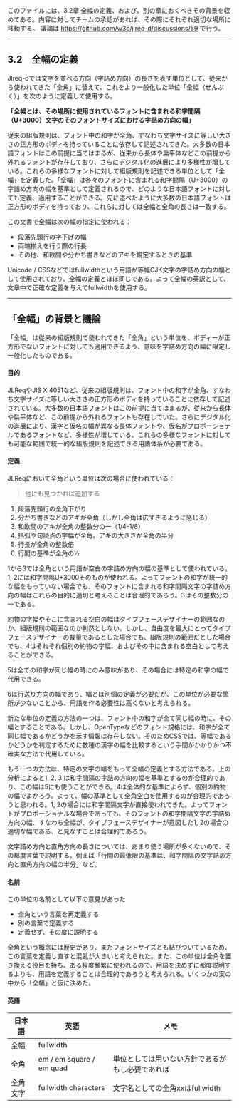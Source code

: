 このファイルには、3.2章 全幅の定義、および、別の章におくべきその背景を収めてある。内容に対してチームの承認があれば、その際にそれぞれ適切な場所に移動する。
議論は https://github.com/w3c/jlreq-d/discussions/59 で行う。

---

## 3.2　全幅の定義
Jlreq-dでは文字を並べる方向（字詰め方向）の長さを表す単位として、従来から使われてきた「全角」に替えて、これをより一般化した単位「全幅（ぜんぷく）」を次のように定義して使用する。

**「全幅とは、その場所に使用されているフォントに含まれる和字間隔（U+3000）文字のそのフォントサイズにおける字詰め方向の幅」**

従来の組版規則は、フォント中の和字が全角、すなわち文字サイズに等しい大きさの正方形のボディを持っていることに依存して記述されてきた。大多数の日本語フォントはこの前提に当てはまるが、従来から長体や扁平体などこの前提から外れるフォントが存在しており、さらにデジタル化の進展により多様性が増している。これらの多様なフォントに対して組版規則を記述できる単位として「全幅」を定義した。「全幅」は各々のフォントに含まれる和字間隔（U+3000）の字詰め方向の幅を基準として定義されるので、どのような日本語フォントに対しても定義、適用することができる。先に述べたように大多数の日本語フォントは正方形のボディを持っており、これらに対しては全幅と全角の長さは一致する。

この文書で全幅は次の幅の指定に使われる：
- 段落先頭行の字下げの幅
- 両端揃えを行う際の行長
- その他、和欧間や分かち書きなどのアキを規定するときの基準

Unicode / CSSなどではfullwidthという用語が等幅CJK文字の字詰め方向の幅として使用されており、全幅の定義とほぼ同じである。よって全幅の英訳として、文章中で正確な定義を与えてfullwidthを使用する。

----

## 「全幅」の背景と議論
「全幅」は従来の組版規則で使われてきた「全角」という単位を、ボディーが正方形でないフォントに対しても適用できるよう、意味を字詰め方向の幅に限定し一般化したものである。

#### 目的
JLReqやJIS X 4051など、従来の組版規則は、フォント中の和字が全角、すなわち文字サイズに等しい大きさの正方形のボディを持っていることに依存して記述されている。大多数の日本語フォントはこの前提に当てはまるが、従来から長体や扁平体など、この前提から外れるフォントも存在していた。さらにデジタル化の進展により、漢字と仮名の幅が異なる長体フォントや、仮名がプロポーショナルであるフォントなど、多様性が増している。これらの多様なフォントに対しても可能な範囲で統一的な組版規則を記述できる用語体系が必要である。

#### 定義
JLReqにおいて全角という単位は次の場合に使われている：
> 他にも見つかれば追加する
1. 段落先頭行の全角下がり
2. 分かち書きなどのアキが全角（しかし全角は広すぎるように感じる）
3. 和欧間のアキが全角の整数分の一（1/4-1/8）
4. 括弧や句読点の字幅が全角。アキの大きさが全角の半分
5. 行長が全角の整数倍
6. 行間の基準が全角の½

1から3では全角という用語が空白の字詰め方向の幅の基準として使われている。1, 2には和字間隔U+3000そのものが使われる。よってフォントの和字が統一的な幅をもっていない場合でも、そのフォントに含まれる和字間隔文字の字詰め方向の幅はこれらの目的に適切と考えることは合理的であろう。3はその整数分の一である。

約物の字幅やそこに含まれる空白の幅はタイプフェースデザイナーの範囲なのか、組版規則の範囲なのか判然としない。しかし、自由度を最大にとってタイプフェースデザイナーの裁量であるとした場合でも、組版規則の範囲だとした場合でも、4はそれぞれ個別の約物の字幅、およびその中に含まれる空白として考えることができる。

5は全ての和字が同じ幅の時にのみ意味があり、その場合には特定の和字の幅で代用できる。

6は行送り方向の幅であり、幅とは別個の定義が必要だが、この単位が必要な箇所が少ないことから、用語を作る必要性は高くないと考えられる。

新たな単位の定義の方法の一つは、フォント中の和字が全て同じ幅の時に、その幅とすることである。しかし、OpenTypeなどのフォント規格には、和字が全て同じ幅であるかどうかを示す情報は存在しない。そのためCSSでは、等幅であるかどうかを判定するために数種の漢字の幅を比較するという手間がかかりかつ不確実な方法で代用している。

もう一つの方法は、特定の文字の幅をもって全幅の定義とする方法である。上の分析によると1, 2, 3 は和字間隔の字詰め方向の幅を基準とするのが合理的であり、この幅は5にも使うことができる。4は全体的な基準によらず、個別の約物の幅でよかろう。よって、幅の基準として全角空白を使用するのが合理的であろうと思われる。1, 2の場合には和字間隔文字が直接使われてきた。よってフォントがプロポーショナルな場合であっても、そのフォントの和字間隔文字の字詰め方向の幅、すなわち全幅が、タイプフェースデザイナーが意図した1, 2の場合の適切な幅である、と見なすことは合理的であろう。

文字詰め方向と直角方向の長さについては、あまり使う場所が多くないので、その都度言葉で説明する。例えば「行間の最低限の基準は、和字間隔の文字詰め方向と直角方向の幅の半分」など。

#### 名前
この単位の名前として以下の意見があった
- 全角という言葉を再定義する
- 別の言葉で定義する
- 定義せず、その度に説明する

全角という概念には歴史があり、またフォントサイズとも結びついているため、この言葉を定義し直すと混乱が大きいと考えられた。また、この単位は全角を置き換える役目を持ち、ある程度頻繁に使われるので、用語を決めずに都度説明するよりも、用語を定義することは合理的であろうと考えられる。いくつかの案の中から「全幅」と仮に決めた。

#### 英語
|日本語|英語|メモ|
|---|---|---|
|全幅|fullwidth|
|全角|em / em square / em quad|単位としては用いない方針であるがもし必要であれば|
|全角文字|fullwidth characters|文字名としての全角xxはfullwidth|
